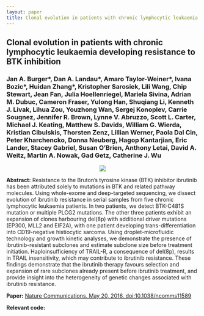 ```yaml
---
layout: paper
title: Clonal evolution in patients with chronic lymphocytic leukaemia developing resistance to BTK inhibition
---
```


## Clonal evolution in patients with chronic lymphocytic leukaemia developing resistance to BTK inhibition

### Jan A. Burger\*, Dan A. Landau\*, Amaro Taylor-Weiner\*, Ivana Bozic\*, Huidan Zhang\*, Kristopher Sarosiek, Lili Wang, Chip Stewart, **Jean Fan**, Julia Hoellenriegel, Mariela Sivina, Adrian M. Dubuc, Cameron Fraser, Yulong Han, Shuqiang Li, Kenneth J. Livak, Lihua Zou, Youzhong Wan, Sergej Konoplev, Carrie Sougnez, Jennifer R. Brown, Lynne V. Abruzzo, Scott L. Carter, Michael J. Keating, Matthew S. Davids, William G. Wierda, Kristian Cibulskis, Thorsten Zenz, Lillian Werner, Paola Dal Cin, Peter Kharchencko, Donna Neuberg, Hagop Kantarjian, Eric Lander, Stacey Gabriel, Susan O’Brien, Anthony Letai, David A. Weitz, Martin A. Nowak, Gad Getz, Catherine J. Wu

<div align="center"><img class="img-responsive" src="{{ "/assets/papers/ncomms11589.png" | prepend: site.baseurl }}"></div>

**Abstract:** Resistance to the Bruton’s tyrosine kinase (BTK) inhibitor ibrutinib has been attributed solely to mutations in BTK and related pathway molecules. Using whole-exome and deep-targeted sequencing, we dissect evolution of ibrutinib resistance in serial samples from five chronic lymphocytic leukaemia patients. In two patients, we detect BTK-C481S mutation or multiple PLCG2 mutations. The other three patients exhibit an expansion of clones harbouring del(8p) with additional driver mutations (EP300, MLL2 and EIF2A), with one patient developing trans-differentiation into CD19-negative histiocytic sarcoma. Using droplet-microfluidic technology and growth kinetic analyses, we demonstrate the presence of ibrutinib-resistant subclones and estimate subclone size before treatment initiation. Haploinsufficiency of TRAIL-R, a consequence of del(8p), results in TRAIL insensitivity, which may contribute to ibrutinib resistance. These findings demonstrate that the ibrutinib therapy favours selection and expansion of rare subclones already present before ibrutinib treatment, and provide insight into the heterogeneity of genetic changes associated with ibrutinib resistance.

**Paper:** [Nature Communications. May 20, 2016. doi:10.1038/ncomms11589](https://www.nature.com/articles/ncomms11589)

**Relevant code:** <a href="https://github.com/JEFworks/Supplementary-Code/tree/master/ncomms11589"> <i class="fa fa-lg fa-github"></i> </a>

